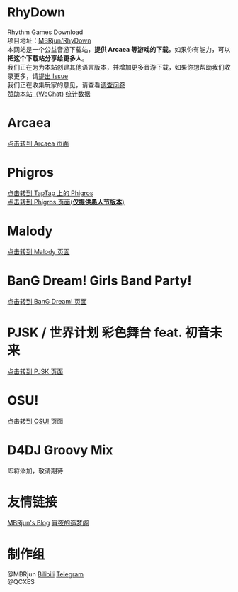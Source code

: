 # RhyDown
Rhythm Games Download  
项目地址：[MBRjun/RhyDown](https://github.com/MBRjun/RhyDown/)  
本网站是一个公益音游下载站，**提供 Arcaea 等游戏的下载**，如果你有能力，可以**把这个下载站分享给更多人**。  
我们正在为为本站创建其他语言版本，并增加更多音游下载，如果你想帮助我们收录更多，请[提出 Issue](https://github.com/MBRjun/RhyDown/issues)  
我们正在收集玩家的意见，请查看[调查问卷](https://forms.office.com/r/6qpHUuK8TE)  
[赞助本站（WeChat)](https://blog.mbrjun.cn/pay) [统计数据](/down/dl.md)
# Arcaea
[点击转到 Arcaea 页面](/down/Arcaea.md)  
# Phigros  
[点击转到 TapTap 上的 Phigros](https://www.taptap.com/app/165287)  
[点击转到 Phigros 页面(**仅提供愚人节版本**)](/down/Phigros.md)  
# Malody  
[点击转到 Malody 页面](/down/Malody.md)
# BanG Dream! Girls Band Party!  
[点击转到 BanG Dream! 页面](/down/Bang.md)  
# PJSK / 世界计划 彩色舞台 feat. 初音未来
[点击转到 PJSK 页面](/down/PJSK.md)  
# OSU!
[点击转到 OSU! 页面](/down/osu.md)  
# D4DJ Groovy Mix
即将添加，敬请期待  
# 友情链接
[MBRjun's Blog](https://blog.mbrjun.cn)  [宵夜的造梦阁](https://itqcxy.cn)  
# 制作组  
@MBRjun [Bilibili](https://space.bilibili.com/411515003) [Telegram](https://t.me/MBRjun)  
@QCXES  

